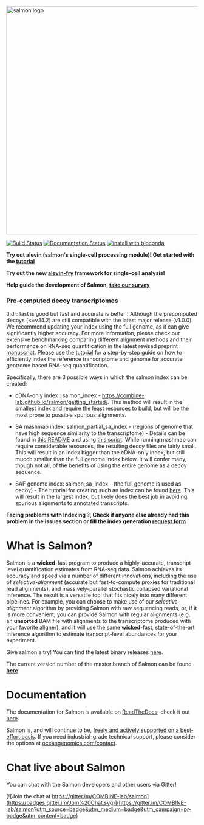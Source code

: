 <img alt="salmon logo" src="https://github.com/COMBINE-lab/salmon/raw/master/doc/salmon_logo.png" width="600">

[![Build Status](https://travis-ci.org/COMBINE-lab/salmon.svg?branch=master)](https://travis-ci.org/COMBINE-lab/salmon)
[![Documentation Status](https://readthedocs.org/projects/salmon/badge/?version=latest)](http://salmon.readthedocs.org/en/latest)
[![install with bioconda](https://img.shields.io/badge/install%20with-bioconda-brightgreen.svg?style=flat-square)](http://bioconda.github.io/recipes/salmon/README.html)


**Try out alevin (salmon's single-cell processing module)!  Get started with the [tutorial](https://combine-lab.github.io/alevin-tutorial/#blog)**

**Try out the new [alevin-fry](https://alevin-fry.readthedocs.io/en/latest/) framework for single-cell analysis!**

**Help guide the development of Salmon, [take our survey](https://docs.google.com/forms/d/e/1FAIpQLSeWhBNE_fA_0uVHvbAlAulDmfmowv7rAYla879DZpqCARyRTQ/viewform)**

### Pre-computed decoy transcriptomes 

tl;dr: fast is good but fast and accurate is better !
Although the precomputed decoys (<=v.14.2) are still compatible with the latest major release (v1.0.0). We recommend updating your index using the full genome, as it can give significantly higher accuracy. For more information, please check our extensive benchmarking comparing different alignment methods and their performance on RNA-seq quantification in the latest revised preprint [manuscript](https://www.biorxiv.org/content/10.1101/657874v2).
Please use the [tutorial](https://combine-lab.github.io/alevin-tutorial/2019/selective-alignment/) for a step-by-step guide on how to efficiently index the reference transcriptome and genome for accurate gentrome based RNA-seq quantification.

Specifically, there are 3 possible ways in which the salmon index can be created:

* cDNA-only index : salmon_index - https://combine-lab.github.io/salmon/getting_started/. This method will result in the smallest index and require the least resources to build, but will be the most prone to possible spurious alignments.

* SA mashmap index: salmon_partial_sa_index - (regions of genome that have high sequence similarity to the transcriptome) - Details can be found in [this README](https://github.com/COMBINE-lab/SalmonTools/blob/master/README.md) and using [this script](https://raw.githubusercontent.com/COMBINE-lab/SalmonTools/master/scripts/generateDecoyTranscriptome.sh). While running mashmap can require considerable resources, the resulting decoy files are fairly small.  This will result in an index bigger than the cDNA-only index, but still mucch smaller than the full genome index below.  It will confer many, though not all, of the benefits of using the entire genome as a decoy sequence.

* SAF genome index: salmon_sa_index - (the full genome is used as decoy) - The tutorial for creating such an index can be found [here](https://combine-lab.github.io/alevin-tutorial/2019/selective-alignment/).  This will result in the largest index, but likely does the best job in avoiding spurious alignments to annotated transcripts. 

**Facing problems with Indexing ?, Check if anyone else already had this problem in the issues section or fill the index generation [request form](https://forms.gle/3baJc5SYrkSWb1z48)**

What is Salmon?
===============

Salmon is a **wicked**-fast program to produce a highly-accurate, transcript-level quantification estimates from 
RNA-seq data.  Salmon achieves its accuracy and speed via a number of different innovations, including the 
use of *selective-alignment* (accurate but fast-to-compute proxies for traditional read alignments), and 
massively-parallel stochastic collapsed variational inference.  The result is a versatile tool that fits nicely
into many different pipelines.  For example, you can choose to make use of our *selective-alignment* algorithm by providing Salmon with raw sequencing reads, or, if it is more convenient, you can provide Salmon with regular alignments (e.g. an **unsorted** BAM file with alignments to the transcriptome produced with your favorite aligner), and it will use the same **wicked**-fast, state-of-the-art inference algorithm to estimate transcript-level abundances for your experiment.

Give salmon a try!  You can find the latest binary releases [here](https://github.com/COMBINE-lab/salmon/releases).

The current version number of the master branch of Salmon can be found [**here**](http://combine-lab.github.io/salmon/version_info/latest)

Documentation
==============

The documentation for Salmon is available on [ReadTheDocs](http://readthedocs.org), check it out [here](http://salmon.readthedocs.org).

Salmon is, and will continue to be, [freely and actively supported on a best-effort basis](https://oceangenomics.com/about/#open).
If you need industrial-grade technical support, please consider the options at [oceangenomics.com/contact](http://oceangenomics.com/contact).

Chat live about Salmon
======================

You can chat with the Salmon developers and other users via Gitter!

[![Join the chat at https://gitter.im/COMBINE-lab/salmon](https://badges.gitter.im/Join%20Chat.svg)](https://gitter.im/COMBINE-lab/salmon?utm_source=badge&utm_medium=badge&utm_campaign=pr-badge&utm_content=badge)
